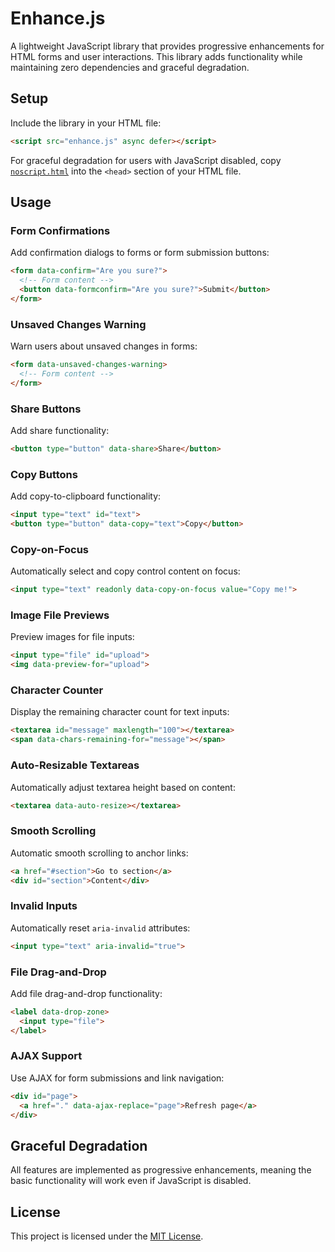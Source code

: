 # Enhance.js

A lightweight JavaScript library that provides progressive enhancements for HTML
forms and user interactions. This library adds functionality while maintaining
zero dependencies and graceful degradation.

## Setup

Include the library in your HTML file:

```html
<script src="enhance.js" async defer></script>
```

For graceful degradation for users with JavaScript disabled, copy
[`noscript.html`](noscript.html) into the `<head>` section of your HTML file.

## Usage

### Form Confirmations

Add confirmation dialogs to forms or form submission buttons:

```html
<form data-confirm="Are you sure?">
  <!-- Form content -->
  <button data-formconfirm="Are you sure?">Submit</button>
</form>
```

### Unsaved Changes Warning

Warn users about unsaved changes in forms:

```html
<form data-unsaved-changes-warning>
  <!-- Form content -->
</form>
```

### Share Buttons

Add share functionality:

```html
<button type="button" data-share>Share</button>
```

### Copy Buttons

Add copy-to-clipboard functionality:

```html
<input type="text" id="text">
<button type="button" data-copy="text">Copy</button>
```

### Copy-on-Focus

Automatically select and copy control content on focus:

```html
<input type="text" readonly data-copy-on-focus value="Copy me!">
```

### Image File Previews

Preview images for file inputs:

```html
<input type="file" id="upload">
<img data-preview-for="upload">
```

### Character Counter

Display the remaining character count for text inputs:

```html
<textarea id="message" maxlength="100"></textarea>
<span data-chars-remaining-for="message"></span>
```

### Auto-Resizable Textareas

Automatically adjust textarea height based on content:

```html
<textarea data-auto-resize></textarea>
```

### Smooth Scrolling

Automatic smooth scrolling to anchor links:

```html
<a href="#section">Go to section</a>
<div id="section">Content</div>
```

### Invalid Inputs

Automatically reset `aria-invalid` attributes:

```html
<input type="text" aria-invalid="true">
```

### File Drag-and-Drop

Add file drag-and-drop functionality:

```html
<label data-drop-zone>
  <input type="file">
</label>
```

### AJAX Support

Use AJAX for form submissions and link navigation:

```html
<div id="page">
  <a href="." data-ajax-replace="page">Refresh page</a>
</div>
```

## Graceful Degradation

All features are implemented as progressive enhancements, meaning the basic
functionality will work even if JavaScript is disabled.

## License

This project is licensed under the [MIT License](LICENSE).
